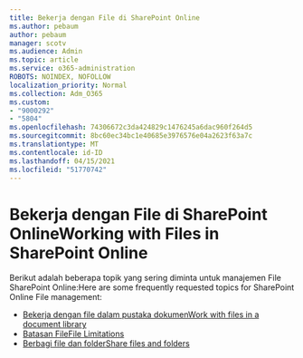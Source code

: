 ```yaml
---
title: Bekerja dengan File di SharePoint Online
ms.author: pebaum
author: pebaum
manager: scotv
ms.audience: Admin
ms.topic: article
ms.service: o365-administration
ROBOTS: NOINDEX, NOFOLLOW
localization_priority: Normal
ms.collection: Adm_O365
ms.custom:
- "9000292"
- "5804"
ms.openlocfilehash: 74306672c3da424829c1476245a6dac960f264d5
ms.sourcegitcommit: 8bc60ec34bc1e40685e3976576e04a2623f63a7c
ms.translationtype: MT
ms.contentlocale: id-ID
ms.lasthandoff: 04/15/2021
ms.locfileid: "51770742"
---
```

# <a name="working-with-files-in-sharepoint-online"></a><span data-ttu-id="1c1fc-102">Bekerja dengan File di SharePoint Online</span><span class="sxs-lookup"><span data-stu-id="1c1fc-102">Working with Files in SharePoint Online</span></span>

<span data-ttu-id="1c1fc-103">Berikut adalah beberapa topik yang sering diminta untuk manajemen File SharePoint Online:</span><span class="sxs-lookup"><span data-stu-id="1c1fc-103">Here are some frequently requested topics for SharePoint Online File management:</span></span>

- [<span data-ttu-id="1c1fc-104">Bekerja dengan file dalam pustaka dokumen</span><span class="sxs-lookup"><span data-stu-id="1c1fc-104">Work with files in a document library</span></span>](https://support.microsoft.com/office/a9d89171-1673-4892-9dd2-1ca52037dea2)
- [<span data-ttu-id="1c1fc-105">Batasan File</span><span class="sxs-lookup"><span data-stu-id="1c1fc-105">File Limitations</span></span>](https://support.office.com/article/invalid-file-names-and-file-types-in-onedrive-and-sharepoint-64883a5d-228e-48f5-b3d2-eb39e07630fa)
- [<span data-ttu-id="1c1fc-106">Berbagi file dan folder</span><span class="sxs-lookup"><span data-stu-id="1c1fc-106">Share files and folders</span></span>](https://support.office.com/article/share-sharepoint-files-or-folders-1fe37332-0f9a-4719-970e-d2578da4941c)
